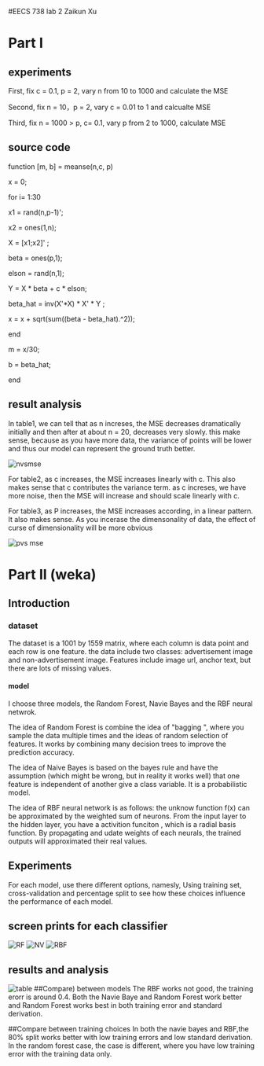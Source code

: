 #EECS 738 lab 2   Zaikun Xu

# Part I
## experiments

First, fix c = 0.1, p = 2, vary n from 10 to 1000 and calculate the MSE 

Second, fix n = 10，p = 2, vary c = 0.01 to 1 and calcualte MSE

Third, fix n = 1000 > p, c= 0.1, vary p from 2 to 1000, calculate MSE

## source code

function [m, b] = meanse(n,c, p)

x = 0;

for i= 1:30

x1 = rand(n,p-1)';

x2 = ones(1,n);

X = [x1;x2]' ;

beta = ones(p,1);

elson = rand(n,1);

Y = X * beta + c * elson;

beta_hat = inv(X'*X) * X' * Y ;

x = x +  sqrt(sum((beta - beta_hat).^2));

end

m = x/30;

b = beta_hat;

end

## result analysis

In table1, we can tell that as n increses, the MSE decreases dramatically initially and then after at about n = 20, decreases very slowly. this make sense, because as you have more data, the variance of points will be lower and thus our model can represent the ground truth better.

![nvsmse](nvsmse.jpg)

For table2, as c increases, the MSE increases linearly with c. This also makes sense that c contributes the variance term. as c increses, we have more noise, then the MSE will increase and should scale linearly with c.

For table3, as P increases, the MSE increases according, in a linear pattern. It also makes sense. As you incerase the dimensonality of data, the effect of curse of dimensionality will be more obvious

![pvs mse](pvsmse.jpg)

# Part II (weka)
## Introduction
### dataset
The dataset is a 1001 by 1559 matrix, where each column is data point and each row is one feature. the data include two classes: advertisement image and non-advertisement image. Features include image url, anchor text, but there are lots of missing values.
#### model
I choose three models, the Random Forest, Navie Bayes and the RBF neural netwrok.

The idea of Random Forest is combine the idea of "bagging ", where you sample the data multiple times and the ideas of random selection of features. It works by combining many decision trees to improve the prediction accuracy.

The idea of Naive Bayes is based on the bayes rule and have the assumption (which might be wrong, but in reality it works well) that one feature is independent of another give a class variable. It is a probabilistic model.

The idea of RBF neural network is as follows:  the unknow function f(x) can be approximated by the weighted sum of neurons.
From the input layer to the hidden layer, you have a activition funciton , which is a radial basis function. By propagating and udate weights of each neurals, the trained outputs will approximated their real values.

## Experiments
For each model, use there different options, namesly, Using training set, cross-validation and percentage split to see how these choices influence the performance of each model.

## screen prints for each classifier
![RF](1.png)
![NV](2.png)
![RBF](3.png)

## results and analysis

![table](4.png)
##Compare) between models
The RBF works not good, the training erorr is around 0.4. Both the Navie Baye and Random Forest work better and Random Forest works best in both training error and standard derivation.

##Compare between training choices
In both the navie bayes and RBF,the 80% split works better with low training errors and low standard derivation. In the random forest case, the case is different, where you have low training error with the training data only.


